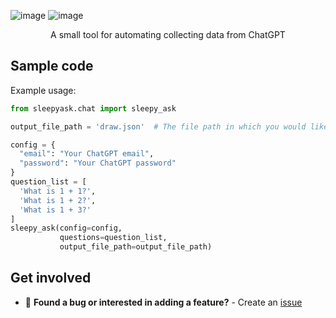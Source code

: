 ![image](https://user-images.githubusercontent.com/84760072/221397091-5e8e5d8b-5f96-49d6-9005-212424ff8c50.png)
![image](https://user-images.githubusercontent.com/84760072/221397101-1df32e05-75d6-4a00-93d8-a90e8ba0e22f.png)

<p align="center">
  A small tool for automating collecting data from ChatGPT
</p>

## Sample code
Example usage:
```python
from sleepyask.chat import sleepy_ask

output_file_path = 'draw.json'  # The file path in which you would like your responses to be stored

config = {
  "email": "Your ChatGPT email",
  "password": "Your ChatGPT password"
}
question_list = [
  'What is 1 + 1?',
  'What is 1 + 2?',
  'What is 1 + 3?'
]
sleepy_ask(config=config,
           questions=question_list,
           output_file_path=output_file_path)
```
## Get involved
- 🐛 **Found a bug or interested in adding a feature?** - Create an [issue][issue]  

[issue]: https://github.com/hwelsters/sleepyask/issues

